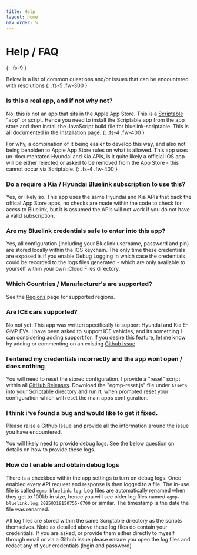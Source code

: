 ```yaml
---
title: Help
layout: home
nav_order: 5
---
```


# Help / FAQ
{: .fs-9 }

Below is a list of common questions and/or issues that can be encountered with resolutions
{: .fs-5 .fw-300 }

### Is this a real app, and if not why not?

No, this is not an app that sits in the Apple App Store. This is a [Scriptable](https://scriptable.app/) "app" or script. Hence you need to install the Scriptable app from the app store and then install the JavaScript build file for bluelink-scriptable. This is all documented in the [Installation page](./install.md).
{: .fs-4 .fw-400 }

For why, a combination of it being easier to develop this way, and also not being beholden to Apple App Store rules on what is allowed. This app uses un-documentated Hyundai and Kia APIs, is it quite likely a official IOS app will be either rejected or asked to be removed from the App Store - this cannot occur via Scriptable.
{: .fs-4 .fw-400 }

### Do a require a Kia / Hyundai Bluelink subscription to use this?

Yes, or likely so. This app uses the same Hyundai and Kia APIs that back the offical App Store apps, no checks are made within the code to check for accss to Bluelink, but it is assumed the APIs will not work if you do not have a valid subscription.

### Are my Bluelink credentials safe to enter into this app?

Yes, all configuration (including your Bluelink username, password and pin) are stored locally within the IOS keychain. The only time these credentials are exposed is if you enable Debug Logging in which case the credentials could be recorded to the logs files generated - which are only available to yourself within your own iCloud Files directory.

### Which Countries / Manufacturer's are supported?

See the [Regions](./region.md) page for supported regions.

### Are ICE cars supported?

No not yet. This app was written specifically to support Hyundai and Kia E-GMP EVs. I have been asked to support ICE vehicles, and its something I can considering adding support for. If you desire this feature, let me know by adding or commenting on an existing [Github Issue](https://github.com/andyfase/egmp-bluelink-scriptable/issues) 

### I entered my credentials incorrectly and the app wont open / does nothing

You will need to reset the stored configuration. I provide a "reset" script within all [GitHub Releases](https://github.com/andyfase/egmp-bluelink-scriptable/releases). Download the "egmp-reset.js" file under `Assets` into your Scriptable directory and run it, when prompted reset your configuration which will reset the main apps configuration.

### I think i've found a bug and would like to get it fixed.

Please raise a [Github Issue](https://github.com/andyfase/egmp-bluelink-scriptable/issues) and provide all the information around the issue you have encountered. 

You will likely need to provide debug logs. See the below question on details on how to provide these logs.

### How do I enable and obtain debug logs

There is a checkbox within the app settings to turn on debug logs. Once enabled every API request and response is then logged to a file. The in-use file is called `egmp-bluelink.log`. Log files are automatically renamed when they get to 100kb in size, hence you will see older log files named `egmp-bluelink.log.20250318150755-0700` or similar. The timestamp is the date the file was renamed.

All log files are stored within the same Scriptable directory as the scripts themselves. Note as detailed above these log files do contain your credentials. If you are asked, or provide them either directly to myself through email or via a Github issue please ensure you open the log files and redact any of your credentials (login and password)